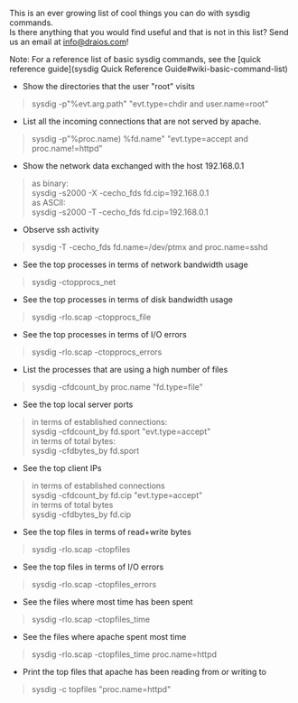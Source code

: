 This is an ever growing list of cool things you can do with sysdig commands.  
Is there anything that you would find useful and that is not in this list? Send us an email at info@draios.com!
  
Note: For a reference list of basic sysdig commands, see the [quick reference guide](sysdig Quick Reference Guide#wiki-basic-command-list)  
  

* Show the directories that the user "root" visits
> sysdig -p"%evt.arg.path" "evt.type=chdir and user.name=root"

* List all the incoming connections that are not served by apache.
> sysdig -p"%proc.name) %fd.name" "evt.type=accept and proc.name!=httpd"

* Show the network data exchanged with the host 192.168.0.1  
> as binary:  
> sysdig -s2000 -X -cecho_fds fd.cip=192.168.0.1  
as ASCII:  
> sysdig -s2000 -T -cecho_fds fd.cip=192.168.0.1

* Observe ssh activity
> sysdig -T -cecho_fds fd.name=/dev/ptmx and proc.name=sshd

* See the top processes in terms of network bandwidth usage
> sysdig -ctopprocs_net

* See the top processes in terms of disk bandwidth usage
> sysdig -rlo.scap -ctopprocs_file

* See the top processes in terms of I/O errors
> sysdig -rlo.scap -ctopprocs_errors

* List the processes that are using a high number of files
> sysdig -cfdcount_by proc.name "fd.type=file"

* See the top local server ports  
> in terms of established connections:  
> sysdig -cfdcount_by fd.sport "evt.type=accept"  
> in terms of total bytes:  
> sysdig -cfdbytes_by fd.sport

* See the top client IPs  
> in terms of established connections  
> sysdig -cfdcount_by fd.cip "evt.type=accept"  
> in terms of total bytes  
> sysdig -cfdbytes_by fd.cip

* See the top files in terms of read+write bytes
> sysdig -rlo.scap -ctopfiles

* See the top files in terms of I/O errors
> sysdig -rlo.scap -ctopfiles_errors

* See the files where most time has been spent
> sysdig -rlo.scap -ctopfiles_time

* See the files where apache spent most time
> sysdig -rlo.scap -ctopfiles_time proc.name=httpd

* Print the top files that apache has been reading from or writing to
> sysdig -c topfiles "proc.name=httpd"